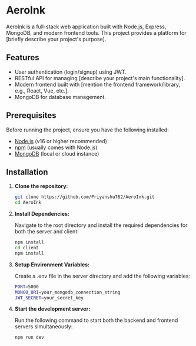 # AeroInk

AeroInk is a full-stack web application built with Node.js, Express, MongoDB, and modern frontend tools. This project provides a platform for [briefly describe your project's purpose].

## Features

- User authentication (login/signup) using JWT.
- RESTful API for managing [describe your project's main functionality].
- Modern frontend built with [mention the frontend framework/library, e.g., React, Vue, etc.].
- MongoDB for database management.

## Prerequisites

Before running the project, ensure you have the following installed:

- [Node.js](https://nodejs.org/) (v16 or higher recommended)
- [npm](https://www.npmjs.com/) (usually comes with Node.js)
- [MongoDB](https://www.mongodb.com/) (local or cloud instance)

## Installation

1. **Clone the repository:**

   ```bash
   git clone https://github.com/Priyanshu762/AeroInk.git
   cd AeroInk
2. **Install Dependencies:**

   Navigate to the root directory and install the required dependencies for both the server and client:
   ```bash
   npm install
   cd client
   npm install
3. **Setup Environment Variables:**
   
   Create a .env file in the server directory and add the following variables:
   ```bash
   PORT=5000
   MONGO_URI=your_mongodb_connection_string
   JWT_SECRET=your_secret_key
4. **Start the development server:**

   Run the following command to start both the backend and frontend servers simultaneously:
   ```bash
   npm run dev